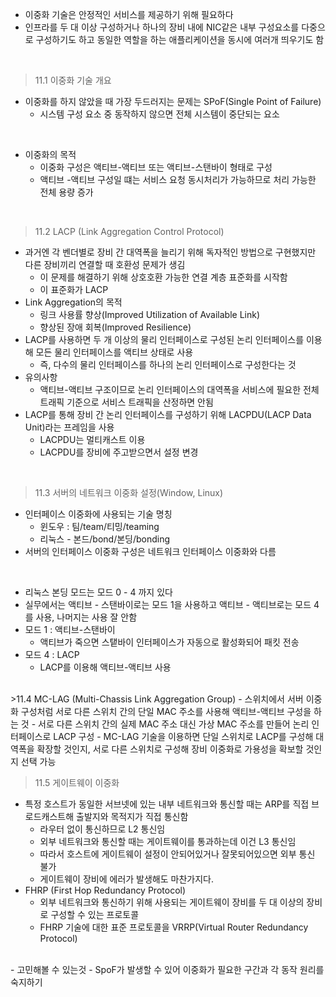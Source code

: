  - 이중화 기술은 안정적인 서비스를 제공하기 위해 필요하다
 - 인프라를 두 대 이상 구성하거나 하나의 장비 내에 NIC같은 내부 구성요소를 다중으로 구성하기도 하고 동일한 역할을 하는 애플리케이션을 동시에 여러개 띄우기도 함 

 <br>

 >11.1 이중화 기술 개요 
  - 이중화를 하지 않았을 때 가장 두드러지는 문제는 SPoF(Single Point of Failure)
    - 시스템 구성 요소 중 동작하지 않으면 전체 시스템이 중단되는 요소

<br>

  - 이중화의 목적
    - 이중화 구성은 액티브-액티브 또는 액티브-스탠바이 형태로 구성
    - 액티브 -액티브 구성일 떄는 서비스 요청 동시처리가 가능하므로 처리 가능한 전체 용량 증가

<br>

 >11.2 LACP (Link Aggregation Control Protocol)
  - 과거엔 각 벤더별로 장비 간 대역폭을 늘리기 위해 독자적인 방법으로 구현했지만 다른 장비끼리 연결할 때 호환성 문제가 생김
    - 이 문제를 해결하기 위해 상호호환 가능한 연결 계층 표준화를 시작함
    - 이 표준화가 LACP
  - Link Aggregation의 목적
    - 링크 사용률 향상(Improved Utilization of Available Link)
    - 향상된 장애 회복(Improved Resilience)
  - LACP를 사용하면 두 개 이상의 물리 인터페이스로 구성된 논리 인터페이스를 이용해 모든 물리 인터페이스를 액티브 상태로 사용
    - 즉, 다수의 물리 인터페이스를 하나의 논리 인터페이스로 구성한다는 것
  - 유의사항
    - 액티브-액티브 구조이므로 논리 인터페이스의 대역폭을 서비스에 필요한 전체 트래픽 기준으로 서비스 트래픽을 산정하면 안됨
  - LACP를 통해 장비 간 논리 인터페이스를 구성하기 위해 LACPDU(LACP Data Unit)라는 프레임을 사용
    - LACPDU는 멀티캐스트 이용
    - LACPDU를 장비에 주고받으면서 설정 변경

<br>

 >11.3 서버의 네트워크 이중화 설정(Window, Linux)
  - 인터페이스 이중화에 사용되는 기술 명칭
    - 윈도우 : 팀/team/티밍/teaming
    - 리눅스 - 본드/bond/본딩/bonding
  - 서버의 인터페이스 이중화 구성은 네트워크 인터페이스 이중화와 다름

<br>

  - 리눅스 본딩 모드는 모드 0 - 4 까지 있다
  - 실무에서는 액티브 - 스탠바이로는 모드 1을 사용하고 액티브 - 액티브로는 모드 4를 사용, 나머지는 사용 잘 안함
  - 모드 1 : 액티브-스탠바이
    - 액티브가 죽으면 스탵바이 인터페이스가 자동으로 활성화되어 패킷 전송
  - 모드 4 : LACP
    - LACP를 이용해 액티브-액티브 사용

<br>
 >11.4 MC-LAG (Multi-Chassis Link Aggregation Group)
  - 스위치에서 서버 이중화 구성처럼 서로 다른 스위치 간의 단일 MAC 주소를 사용해 액티브-액티브 구성을 하는 것
  - 서로 다른 스위치 간의 실제 MAC 주소 대신 가상 MAC 주소를 만들어 논리 인터페이스로 LACP 구성
  - MC-LAG 기술을 이용하면 단일 스위치로 LACP를 구성해 대역폭을 확장할 것인지, 서로 다른 스위치로 구성해 장비 이중화로 가용성을 확보할 것인지 선택 가능


<br>

 >11.5 게이트웨이 이중화
  - 특정 호스트가 동일한 서브넷에 있는 내부 네트워크와 통신할 때는 ARP를 직접 브로드캐스트해 출발지와 목적지가 직접 통신함
    - 라우터 없이 통신하므로 L2 통신임
    - 외부 네트워크와 통신할 때는 게이트웨이를 통과하는데 이건 L3 통신임
    - 따라서 호스트에 게이트웨이 설정이 안되어있거나 잘못되어있으면 외부 통신 불가
    - 게이트웨이 장비에 에러가 발생해도 마찬가지다.
  - FHRP (First Hop Redundancy Protocol)
    - 외부 네트워크와 통신하기 위해 사용되는 게이트웨이 장비를 두 대 이상의 장비로 구성할 수 있는 프로토콜
    - FHRP 기술에 대한 표준 프로토콜을 VRRP(Virtual Router Redundancy Protocol)
  
  

<br>
- 고민해볼 수 있는것
  - SpoF가 발생할 수 있어 이중화가 필요한 구간과 각 동작 원리를 숙지하기


<br>